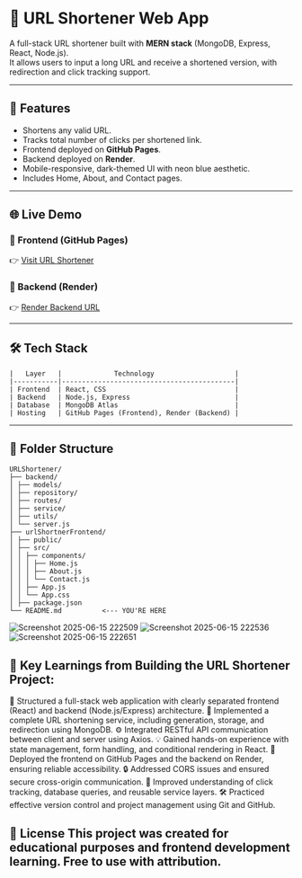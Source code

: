 # 🔗 URL Shortener Web App

A full-stack URL shortener built with **MERN stack** (MongoDB, Express, React, Node.js).  
It allows users to input a long URL and receive a shortened version, with redirection and click tracking support.

---

## 🚀 Features

- Shortens any valid URL.
- Tracks total number of clicks per shortened link.
- Frontend deployed on **GitHub Pages**.
- Backend deployed on **Render**.
- Mobile-responsive, dark-themed UI with neon blue aesthetic.
- Includes Home, About, and Contact pages.

---

## 🌐 Live Demo

### 🔸 Frontend (GitHub Pages)
👉 [Visit URL Shortener](https://26yashtiwari2002.github.io/URLshortener/)

### 🔹 Backend (Render)
👉 [Render Backend URL](https://urlshortener-backend-zvdl.onrender.com)

---

## 🛠️ Tech Stack
```
|   Layer   |             Technology                    |
|-----------|-------------------------------------------|
| Frontend  | React, CSS                                |
| Backend   | Node.js, Express                          |
| Database  | MongoDB Atlas                             |
| Hosting   | GitHub Pages (Frontend), Render (Backend) |
```
---

## 📂 Folder Structure

```
URLShortener/
├── backend/
│ ├── models/
│ ├── repository/
│ ├── routes/
│ ├── service/
│ ├── utils/
│ └── server.js
├── urlShortnerFrontend/
│ ├── public/
│ ├── src/
│ │ ├── components/
│ │ │ ├── Home.js
│ │ │ ├── About.js
│ │ │ └── Contact.js
│ │ ├── App.js
│ │ └── App.css
│ ├── package.json
└── README.md          <--- YOU'RE HERE
```

![Screenshot 2025-06-15 222509](https://github.com/user-attachments/assets/c6ff355d-3d77-47c5-a4a1-201d554dff3c)
![Screenshot 2025-06-15 222536](https://github.com/user-attachments/assets/99a36b10-4d41-49f7-a923-70c688260109)
![Screenshot 2025-06-15 222651](https://github.com/user-attachments/assets/c10b8679-f5be-4184-8136-879999fd11ea)



## 🧠 Key Learnings from Building the URL Shortener Project:

📁 Structured a full-stack web application with clearly separated frontend (React) and backend (Node.js/Express) architecture.
🔗 Implemented a complete URL shortening service, including generation, storage, and redirection using MongoDB.
⚙️ Integrated RESTful API communication between client and server using Axios.
💡 Gained hands-on experience with state management, form handling, and conditional rendering in React.
🚀 Deployed the frontend on GitHub Pages and the backend on Render, ensuring reliable accessibility.
🔒 Addressed CORS issues and ensured secure cross-origin communication.
🧠 Improved understanding of click tracking, database queries, and reusable service layers.
🛠️ Practiced effective version control and project management using Git and GitHub.

## 📜 License This project was created for educational purposes and frontend development learning. Free to use with attribution.
